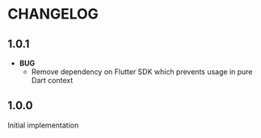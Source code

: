 # CHANGELOG

## 1.0.1

 - **BUG**
   - Remove dependency on Flutter SDK which prevents usage in pure Dart context
## 1.0.0
Initial implementation